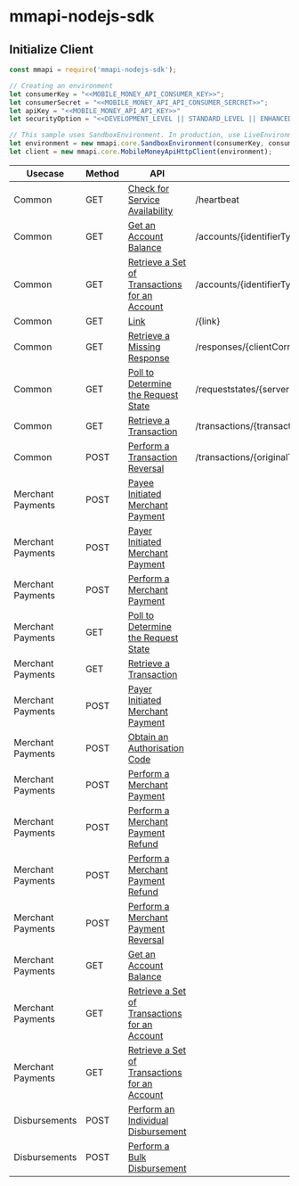 # mmapi-nodejs-sdk

## Initialize Client

```javascript
const mmapi = require('mmapi-nodejs-sdk');

// Creating an environment
let consumerKey = "<<MOBILE_MONEY_API_CONSUMER_KEY>>";
let consumerSecret = "<<MOBILE_MONEY_API_API_CONSUMER_SERCRET>>";
let apiKey = "<<MOBILE_MONEY_API_API_KEY>>"
let securityOption = "<<DEVELOPMENT_LEVEL || STANDARD_LEVEL || ENHANCED_LEVEL>>" // optional

// This sample uses SandboxEnvironment. In production, use LiveEnvironment
let environment = new mmapi.core.SandboxEnvironment(consumerKey, consumerSecret, apiKey);
let client = new mmapi.core.MobileMoneyApiHttpClient(environment);
```

| Usecase     | Method     | API           | End Point
| ------------- | ------------- | ------------- | ------------- |
| Common | GET |[Check for Service Availability](https://github.com/gsmainclusivetechlab/mmapi-nodejs-sdk/blob/feature-authentication/docs/common/checkForServiceAvailability.Readme.md)| /heartbeat |
| Common | GET |[Get an Account Balance](https://github.com/gsmainclusivetechlab/mmapi-nodejs-sdk/blob/feature-authentication/docs/common/getAnAccountBalance.Readme.md)| /accounts/{identifierType}/{identifier}/balance |
| Common | GET |[Retrieve a Set of Transactions for an Account](https://github.com/gsmainclusivetechlab/mmapi-nodejs-sdk/blob/feature-authentication/docs/common/retrieveASetOfTransactionsForAnAccount.Readme.md)| /accounts/{identifierType}/{identifier}/transactions |
| Common | GET |[Link](https://github.com/gsmainclusivetechlab/mmapi-nodejs-sdk/blob/feature-authentication/docs/common/link.Readme.md)| /{link} |
| Common | GET |[Retrieve a Missing Response](https://github.com/gsmainclusivetechlab/mmapi-nodejs-sdk/blob/feature-authentication/docs/common/retrieveAMissingResponse.Readme.md)| /responses/{clientCorrelationId} |
| Common | GET |[Poll to Determine the Request State](https://github.com/gsmainclusivetechlab/mmapi-nodejs-sdk/blob/feature-authentication/docs/common/pollToDetermineTheRequestState.Readme.md)| /requeststates/{serverCorrelationId} |
| Common | GET |[Retrieve a Transaction](https://github.com/gsmainclusivetechlab/mmapi-nodejs-sdk/blob/feature-authentication/docs/common/retrieveATransaction.Readme.md)| /transactions/{transactionReference} |
| Common | POST |[Perform a Transaction Reversal](https://github.com/gsmainclusivetechlab/mmapi-nodejs-sdk/blob/feature-authentication/docs/common/performATransactionReversal.Readme.md)| /transactions/{originalTransactionReference}/reversals |
| Merchant Payments | POST |[Payee Initiated Merchant Payment](https://github.com/gsmainclusivetechlab/mmapi-nodejs-sdk/blob/feature-authentication/doc/merchantPayment/performAMerchantPayment.Readme.md)|
| Merchant Payments | POST |[Payer Initiated Merchant Payment](https://github.com/gsmainclusivetechlab/mmapi-nodejs-sdk/blob/feature-authentication/doc/merchantPayment/performAMerchantPayment.Readme.md)|
| Merchant Payments | POST |[Perform a Merchant Payment](https://github.com/gsmainclusivetechlab/mmapi-nodejs-sdk/blob/feature-authentication/doc/merchantPayment/performAMerchantPayment.Readme.md)|
| Merchant Payments | GET |[Poll to Determine the Request State](https://github.com/gsmainclusivetechlab/mmapi-nodejs-sdk/blob/feature-bulk-disbursement/doc/merchantPayment/pollToDetermineTheRequestStateRequest.Readme.md)|
| Merchant Payments | GET |[Retrieve a Transaction](https://github.com/gsmainclusivetechlab/mmapi-nodejs-sdk/blob/feature-bulk-disbursement/doc/merchantPayment/retrieveATransactionRequest.Readme.md)|
| Merchant Payments | POST |[Payer Initiated Merchant Payment](https://github.com/gsmainclusivetechlab/mmapi-nodejs-sdk/blob/feature-bulk-disbursement/doc/merchantPayment/performAMerchantPaymentRequest.Readme.md)|
| Merchant Payments | POST |[Obtain an Authorisation Code](https://github.com/gsmainclusivetechlab/mmapi-nodejs-sdk/blob/feature-bulk-disbursement/doc/merchantPayment/obtainAnAuthorisationCodeRequest.Readme.md)|
| Merchant Payments | POST |[Perform a Merchant Payment](https://github.com/gsmainclusivetechlab/mmapi-nodejs-sdk/blob/feature-bulk-disbursement/doc/merchantPayment/performAMerchantPaymentRequest.Readme.md)|
| Merchant Payments | POST |[Perform a Merchant Payment Refund](https://github.com/gsmainclusivetechlab/mmapi-nodejs-sdk/blob/feature-bulk-disbursement/doc/merchantPayment/performAMerchantPaymentRefundRequest.Readme.md)|
| Merchant Payments | POST |[Perform a Merchant Payment Refund](https://github.com/gsmainclusivetechlab/mmapi-nodejs-sdk/blob/feature-bulk-disbursement/doc/merchantPayment/performAMerchantPaymentRefundRequest.Readme.md)|
| Merchant Payments | POST |[Perform a Merchant Payment Reversal](https://github.com/gsmainclusivetechlab/mmapi-nodejs-sdk/blob/feature-bulk-disbursement/doc/merchantPayment/performAMerchantPaymentReversalRequest.Readme.md)|
| Merchant Payments | GET |[Get an Account Balance](https://github.com/gsmainclusivetechlab/mmapi-nodejs-sdk/blob/feature-bulk-disbursement/doc/merchantPayment/getAnAccountBalanceRequest.Readme.md)|
| Merchant Payments | GET |[Retrieve a Set of Transactions for an Account](https://github.com/gsmainclusivetechlab/mmapi-nodejs-sdk/blob/feature-bulk-disbursement/doc/merchantPayment/retrieveASetOfTransactionsForAnAccountRequest.Readme.md)|
| Merchant Payments | GET |[Retrieve a Set of Transactions for an Account](https://github.com/gsmainclusivetechlab/mmapi-nodejs-sdk/blob/feature-bulk-disbursement/doc/merchantPayment/retrieveASetOfTransactionsForAnAccountRequest.Readme.md)|
| Disbursements | POST |[Perform an Individual Disbursement](https://github.com/gsmainclusivetechlab/mmapi-nodejs-sdk/blob/feature-bulk-disbursement/doc/disbursement/performAnIndividualDisbursement.Readme.md)|
| Disbursements | POST |[Perform a Bulk Disbursement](https://github.com/gsmainclusivetechlab/mmapi-nodejs-sdk/blob/feature-bulk-disbursement/doc/disbursement/performABulkDisbursement.Readme.md)|
